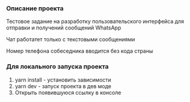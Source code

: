 ### Описание проекта
Тестовое задание на разработку пользовательского интерфейса для
отправки и получений сообщений WhatsApp

Чат работатет только с текстовыми сообщениями

Номер телефона собеседника вводится без кода страны

### Для локального запуска проекта
1) yarn install - установить зависимости
2) yarn dev - запуск проекта в дев моде
3) Открыть появившуюся ссылку в консоле